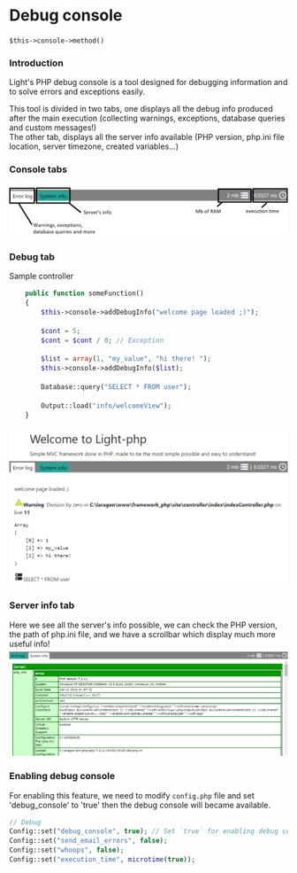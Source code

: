 <style module>
	.debug_img {
		height: 300px;
        margin-top: 10px;
        box-shadow: 0 2px 2px rgba(0,0,0,.2);
	}
    .shadow_img{
        margin-top: 20px;
        box-shadow: 0 2px 2px rgba(0,0,0,.2);
    }
</style>

# Debug console  
`$this->console->method()`  

### Introduction
Light's PHP debug console is a tool designed for debugging information and to solve errors and exceptions easily.  

This tool is divided in two tabs, one displays all the debug info produced after the main execution (collecting warnings, exceptions, database queries and custom messages!)  
The other tab, displays all the server info available (PHP version, php.ini file location, server timezone, created variables...)  

### Console tabs
<img :class="$style.shadow_img" src="../images/console_explanation.png" alt="foo">  

### Debug tab    
Sample controller

``` php
    public function someFunction()
    {
        $this->console->addDebugInfo("welcome page loaded ;)");

        $cont = 5;
        $cont = $cont / 0; // Exception

        $list = array(1, "my_value", "hi there! ");
        $this->console->addDebugInfo($list);

        Database::query("SELECT * FROM user");

        Output::load("info/welcomeView");
    }
```
<img :class="$style.shadow_img" src="../images/console.png" alt="foo">  

### Server info tab
Here we see all the server's info possible, we can check the PHP version, the path of php.ini file, and we have a scrollbar which display much more useful info!  
<img :class="$style.shadow_img" src="../images/debug_console_server_info.png" alt="foo">

### Enabling debug console
For enabling this feature, we need to modify `config.php` file and set 'debug_console' to 'true' then the debug console will became available.


``` php
// Debug
Config::set("debug_console", true); // Set `true` for enabling debug console
Config::set("send_email_errors", false); 
Config::set("whoops", false);
Config::set("execution_time", microtime(true));
```  

